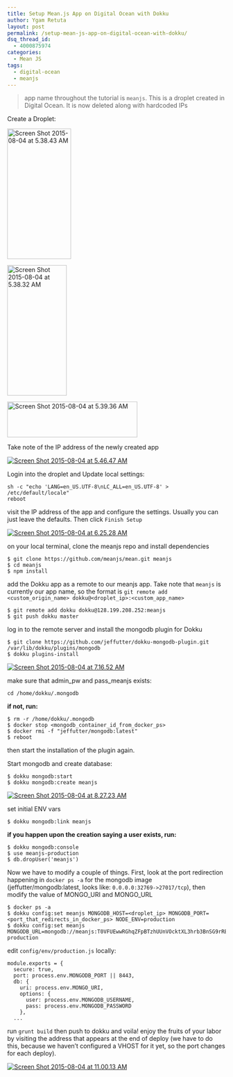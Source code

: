 ```yaml
---
title: Setup Mean.js App on Digital Ocean with Dokku
author: Ygam Retuta
layout: post
permalink: /setup-mean-js-app-on-digital-ocean-with-dokku/
dsq_thread_id:
  - 4000875974
categories:
  - Mean JS
tags:
  - digital-ocean
  - meanjs
---
```

> app name throughout the tutorial is `meanjs`. This is a droplet created in Digital Ocean. It is now deleted along with hardcoded IPs

Create a Droplet:

[<img src="http://www.ygamretuta.info/wp-content/uploads/2015/08/Screen-Shot-2015-08-04-at-5.38.43-AM-147x300.png" alt="Screen Shot 2015-08-04 at 5.38.43 AM" width="147" height="300" class="alignleft size-medium wp-image-69" />][1]

[<img src="http://www.ygamretuta.info/wp-content/uploads/2015/08/Screen-Shot-2015-08-04-at-5.38.32-AM-137x300.png" alt="Screen Shot 2015-08-04 at 5.38.32 AM" width="137" height="300" class="alignleft size-medium wp-image-71" />][2]

[<img src="http://www.ygamretuta.info/wp-content/uploads/2015/08/Screen-Shot-2015-08-04-at-5.39.36-AM-300x82.png" alt="Screen Shot 2015-08-04 at 5.39.36 AM" width="300" height="82" class="alignleft size-medium wp-image-72" />][3]

<div class="clearfix">
</div>

Take note of the IP address of the newly created app

[<img src="http://www.ygamretuta.info/wp-content/uploads/2015/08/Screen-Shot-2015-08-04-at-5.46.47-AM.png" alt="Screen Shot 2015-08-04 at 5.46.47 AM" class="alignnone size-full wp-image-75" />][4]

Login into the droplet and Update local settings:

    sh -c "echo 'LANG=en_US.UTF-8\nLC_ALL=en_US.UTF-8' > /etc/default/locale"
    reboot
    

visit the IP address of the app and configure the settings. Usually you can just leave the defaults. Then click `Finish Setup`

[<img src="http://www.ygamretuta.info/wp-content/uploads/2015/08/Screen-Shot-2015-08-04-at-6.25.28-AM.png" alt="Screen Shot 2015-08-04 at 6.25.28 AM" class="alignnone size-full wp-image-84" />][5]

on your local terminal, clone the meanjs repo and install dependencies

    $ git clone https://github.com/meanjs/mean.git meanjs
    $ cd meanjs
    $ npm install
    

add the Dokku app as a remote to our meanjs app. Take note that `meanjs` is currently our app name, so the format is `git remote add <custom_origin_name> dokku@<droplet_ip>:<custom_app_name>`

    $ git remote add dokku dokku@128.199.208.252:meanjs
    $ git push dokku master
    

log in to the remote server and install the mongodb plugin for Dokku

    $ git clone https://github.com/jeffutter/dokku-mongodb-plugin.git /var/lib/dokku/plugins/mongodb 
    $ dokku plugins-install
    

[<img src="http://www.ygamretuta.info/wp-content/uploads/2015/08/Screen-Shot-2015-08-04-at-7.16.52-AM.png" alt="Screen Shot 2015-08-04 at 7.16.52 AM" class="alignnone size-medium wp-image-97" />][6]

make sure that admin\_pw and pass\_meanjs exists:

    cd /home/dokku/.mongodb
    

**if not, run:**

    $ rm -r /home/dokku/.mongodb
    $ docker stop <mongodb_container_id_from_docker_ps>
    $ docker rmi -f "jeffutter/mongodb:latest"
    $ reboot
    

then start the installation of the plugin again.

Start mongodb and create database:

    $ dokku mongodb:start
    $ dokku mongodb:create meanjs
    

[<img src="http://www.ygamretuta.info/wp-content/uploads/2015/08/Screen-Shot-2015-08-04-at-8.27.23-AM.png" alt="Screen Shot 2015-08-04 at 8.27.23 AM" class="alignnone size-full wp-image-98" />][7]

set initial ENV vars

    $ dokku mongodb:link meanjs
    

**if you happen upon the creation saying a user exists, run:**

    $ dokku mongodb:console
    $ use meanjs-production
    $ db.dropUser('meanjs')
    

Now we have to modify a couple of things. First, look at the port redirection happening in `docker ps -a` for the mongodb image (jeffutter/mongodb:latest, looks like: `0.0.0.0:32769->27017/tcp`), then modify the value of MONGO\_URI and MONGO\_URL

    $ docker ps -a
    $ dokku config:set meanjs MONGODB_HOST=<droplet_ip> MONGODB_PORT=<port_that_redirects_in_docker_ps> NODE_ENV=production
    $ dokku config:set meanjs MONGODB_URL=mongodb://meanjs:T0VFUEwwRGhqZFpBTzhUUnVOcktXL3hrb3BnSG9rREJQeXhmS3lIWWEvUT0K@128.199.145.21:32769/meanjs-production
    

edit `config/env/production.js` locally:

    module.exports = {
      secure: true,
      port: process.env.MONGODB_PORT || 8443,
      db: {
        uri: process.env.MONGO_URI,
        options: {
          user: process.env.MONGODB_USERNAME,
          pass: process.env.MONGODB_PASSWORD
        },
      ...
    

run `grunt build` then push to dokku and voila! enjoy the fruits of your labor by visiting the address that appears at the end of deploy (we have to do this, because we haven&#8217;t configured a VHOST for it yet, so the port changes for each deploy).

[<img src="http://www.ygamretuta.info/wp-content/uploads/2015/08/Screen-Shot-2015-08-04-at-11.00.13-AM.png" alt="Screen Shot 2015-08-04 at 11.00.13 AM" class="alignnone size-medium wp-image-108" />][8]

 [1]: http://www.ygamretuta.info/wp-content/uploads/2015/08/Screen-Shot-2015-08-04-at-5.38.43-AM.png
 [2]: http://www.ygamretuta.info/wp-content/uploads/2015/08/Screen-Shot-2015-08-04-at-5.38.32-AM.png
 [3]: http://www.ygamretuta.info/wp-content/uploads/2015/08/Screen-Shot-2015-08-04-at-5.39.36-AM.png
 [4]: http://www.ygamretuta.info/wp-content/uploads/2015/08/Screen-Shot-2015-08-04-at-5.46.47-AM.png
 [5]: http://www.ygamretuta.info/wp-content/uploads/2015/08/Screen-Shot-2015-08-04-at-6.25.28-AM.png
 [6]: http://www.ygamretuta.info/wp-content/uploads/2015/08/Screen-Shot-2015-08-04-at-7.16.52-AM.png
 [7]: http://www.ygamretuta.info/wp-content/uploads/2015/08/Screen-Shot-2015-08-04-at-8.27.23-AM.png
 [8]: http://www.ygamretuta.info/wp-content/uploads/2015/08/Screen-Shot-2015-08-04-at-11.00.13-AM.png